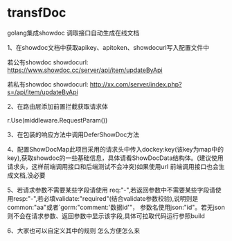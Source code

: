 # transfDoc
golang集成showdoc 调取接口自动生成在线文档

1、在showdoc文档中获取apikey、apitoken、showdocurl写入配置文件中

若公有showdoc  showdocurl: https://www.showdoc.cc/server/api/item/updateByApi

若私有showdoc  showdocurl: http://xx.com/server/index.php?s=/api/item/updateByApi

2、在路由层添加前置拦截获取请求体

r.Use(middleware.RequestParam())

3、在包装的响应方法中调用DeferShowDoc方法

4、配置ShowDocMap此项目采用的请求头中传入dockey:key(该key为map中的key),获取showdoc的一些基础信息，具体请看ShowDocData结构体。(建议使用请求头，这样前端调用接口和后端测试不会冲突)如果使用url  前端调用接口也会生成文档,没必要

5、若请求参数不需要某些字段请使用 req:"-",若返回参数中不需要某些字段请使用resp:"-",若必填validate:"required"(结合validate参数校验),说明则是 common:"aa"或者`gorm:"comment:'数据id'"，
参数名使用json:"id"。若无json则不会在请求参数、返回参数中显示该字段,具体可拉取代码运行参照build

6、大家也可以自定义其中的规则 怎么方便怎么来
